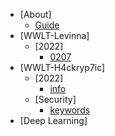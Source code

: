 <!-- docs/_sidebar.md -->
- [About]
  - [Guide](guide.md "Guide Page")
- [WWLT-Levinna]
  - [2022]
    - [0207](/2022-Levinna/0207.md "220207.md")
- [WWLT-H4ckryp7ic]
  - [2022]
    - [info](/2022-Hackryptic/info.md "info.md")
  - [Security]
    * [keywords](/security-Hackryptic/keywords.md "keywords.md")
- [Deep Learning]
